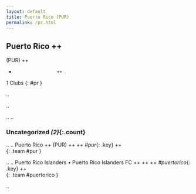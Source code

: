 ```yaml
---
layout: default
title: Puerto Rico (PUR)
permalink: /pr.html
---
```



## Puerto Rico   ++
(PUR)  ++
-                     ++
1 Clubs
{: #pr }


.. 




.. 




.. 
.. 


### Uncategorized _(2)_{:.count}


..
..
Puerto Rico  ++
 (PUR) ++
 ++
_#pur_{: .key} ++
<br>
{: .team #pur }

..
..
Puerto Rico Islanders • Puerto Rico Islanders FC  ++
 ++
 ++
_#puertorico_{: .key} ++
<br>
{: .team #puertorico }




.. 
 
